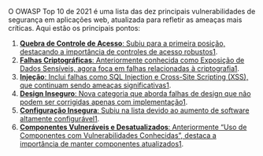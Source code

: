 O OWASP Top 10 de 2021 é uma lista das dez principais vulnerabilidades de segurança em aplicações web, atualizada para refletir as ameaças mais críticas. Aqui estão os principais pontos:

1. [**Quebra de Controle de Acesso**: Subiu para a primeira posição, destacando a importância de controles de acesso robustos](https://owasp.org/Top10/)[1](https://owasp.org/Top10/).
2. [**Falhas Criptográficas**: Anteriormente conhecida como Exposição de Dados Sensíveis, agora foca em falhas relacionadas à criptografia](https://owasp.org/Top10/)[1](https://owasp.org/Top10/).
3. [**Injeção**: Inclui falhas como SQL Injection e Cross-Site Scripting (XSS), que continuam sendo ameaças significativas](https://owasp.org/Top10/)[1](https://owasp.org/Top10/).
4. [**Design Inseguro**: Nova categoria que aborda falhas de design que não podem ser corrigidas apenas com implementação](https://owasp.org/Top10/)[1](https://owasp.org/Top10/).
5. [**Configuração Insegura**: Subiu na lista devido ao aumento de software altamente configurável](https://owasp.org/Top10/)[1](https://owasp.org/Top10/).
6. [**Componentes Vulneráveis e Desatualizados**: Anteriormente “Uso de Componentes com Vulnerabilidades Conhecidas”, destaca a importância de manter componentes atualizados](https://owasp.org/Top10/)[1](https://owasp.org/Top10/).